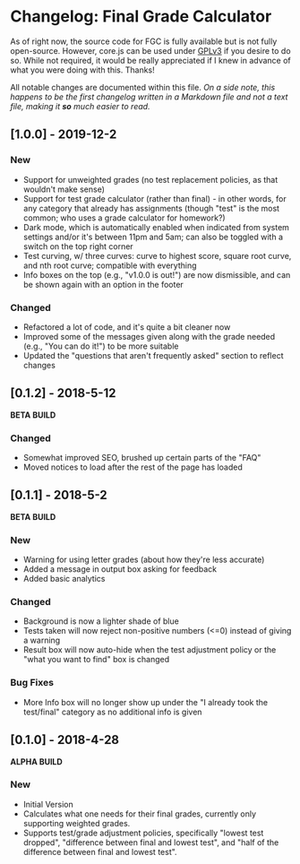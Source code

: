 # Changelog: Final Grade Calculator
As of right now, the source code for FGC is fully available but is not fully open-source. However, core.js can be used under [GPLv3](https://www.gnu.org/licenses/) if you desire to do so. While not required, it would be really appreciated if I knew in advance of what you were doing with this. Thanks!

All notable changes are documented within this file. 
*On a side note, this happens to be the first changelog written in a Markdown file and not a text file, making it **so** much easier to read.*

## [1.0.0] - 2019-12-2
### New
- Support for unweighted grades (no test replacement policies, as that wouldn't make sense)
- Support for test grade calculator (rather than final) - in other words, for any category that already has assignments (though "test" is the most common; who uses a grade calculator for homework?)
- Dark mode, which is automatically enabled when indicated from system settings and/or it's between 11pm and 5am; can also be toggled with a switch on the top right corner
- Test curving, w/ three curves: curve to highest score, square root curve, and nth root curve; compatible with everything 
- Info boxes on the top (e.g., "v1.0.0 is out!") are now dismissible, and can be shown again with an option in the footer

### Changed
- Refactored a lot of code, and it's quite a bit cleaner now
- Improved some of the messages given along with the grade needed (e.g., "You can do it!") to be more suitable
- Updated the "questions that aren't frequently asked" section to reflect changes

## [0.1.2] - 2018-5-12
**BETA BUILD**
### Changed
- Somewhat improved SEO, brushed up certain parts of the "FAQ"
- Moved notices to load after the rest of the page has loaded

## [0.1.1] - 2018-5-2
**BETA BUILD**
### New
- Warning for using letter grades (about how they're less accurate)
- Added a message in output box asking for feedback
- Added basic analytics

### Changed
- Background is now a lighter shade of blue
- Tests taken will now reject non-positive numbers (<=0) instead of giving a warning
- Result box will now auto-hide when the test adjustment policy or the "what you want to find" box is changed

### Bug Fixes
- More Info box will no longer show up under the "I already took the test/final" category as no additional info is given

## [0.1.0] - 2018-4-28
**ALPHA BUILD**
### New
- Initial Version
 - Calculates what one needs for their final grades, currently only supporting weighted grades. 
 - Supports test/grade adjustment policies, specifically "lowest test dropped", "difference between final and lowest test", and "half of the difference between final and lowest test". 